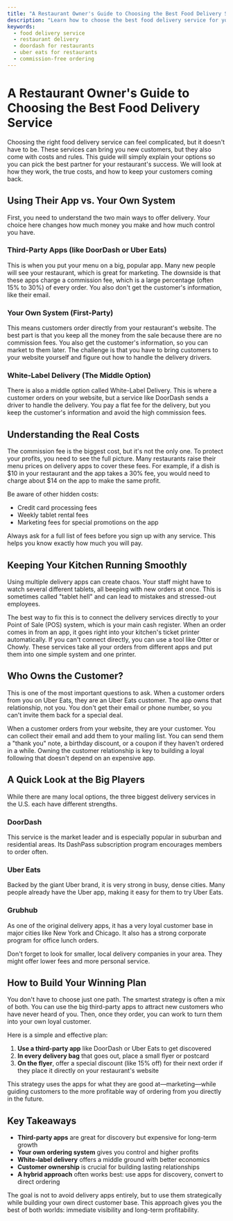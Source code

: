 ```yaml
---
title: "A Restaurant Owner's Guide to Choosing the Best Food Delivery Service"
description: "Learn how to choose the best food delivery service for your restaurant. This guide explains third-party apps, direct ordering, costs, and customer ownership."
keywords:
  - food delivery service
  - restaurant delivery
  - doordash for restaurants
  - uber eats for restaurants
  - commission-free ordering
---
```


# A Restaurant Owner's Guide to Choosing the Best Food Delivery Service

Choosing the right food delivery service can feel complicated, but it doesn't have to be. These services can bring you new customers, but they also come with costs and rules. This guide will simply explain your options so you can pick the best partner for your restaurant's success. We will look at how they work, the true costs, and how to keep your customers coming back.

## Using Their App vs. Your Own System

First, you need to understand the two main ways to offer delivery. Your choice here changes how much money you make and how much control you have.

### Third-Party Apps (like DoorDash or Uber Eats)

This is when you put your menu on a big, popular app. Many new people will see your restaurant, which is great for marketing. The downside is that these apps charge a commission fee, which is a large percentage (often 15% to 30%) of every order. You also don't get the customer's information, like their email.

### Your Own System (First-Party)

This means customers order directly from your restaurant's website. The best part is that you keep all the money from the sale because there are no commission fees. You also get the customer's information, so you can market to them later. The challenge is that you have to bring customers to your website yourself and figure out how to handle the delivery drivers.

### White-Label Delivery (The Middle Option)

There is also a middle option called White-Label Delivery. This is where a customer orders on your website, but a service like DoorDash sends a driver to handle the delivery. You pay a flat fee for the delivery, but you keep the customer's information and avoid the high commission fees.

## Understanding the Real Costs

The commission fee is the biggest cost, but it's not the only one. To protect your profits, you need to see the full picture. Many restaurants raise their menu prices on delivery apps to cover these fees. For example, if a dish is $10 in your restaurant and the app takes a 30% fee, you would need to charge about $14 on the app to make the same profit.

Be aware of other hidden costs:

- Credit card processing fees
- Weekly tablet rental fees
- Marketing fees for special promotions on the app

Always ask for a full list of fees before you sign up with any service. This helps you know exactly how much you will pay.

## Keeping Your Kitchen Running Smoothly

Using multiple delivery apps can create chaos. Your staff might have to watch several different tablets, all beeping with new orders at once. This is sometimes called "tablet hell" and can lead to mistakes and stressed-out employees.

The best way to fix this is to connect the delivery services directly to your Point of Sale (POS) system, which is your main cash register. When an order comes in from an app, it goes right into your kitchen's ticket printer automatically. If you can't connect directly, you can use a tool like Otter or Chowly. These services take all your orders from different apps and put them into one simple system and one printer.

## Who Owns the Customer?

This is one of the most important questions to ask. When a customer orders from you on Uber Eats, they are an Uber Eats customer. The app owns that relationship, not you. You don't get their email or phone number, so you can't invite them back for a special deal.

When a customer orders from your website, they are your customer. You can collect their email and add them to your mailing list. You can send them a "thank you" note, a birthday discount, or a coupon if they haven't ordered in a while. Owning the customer relationship is key to building a loyal following that doesn't depend on an expensive app.

## A Quick Look at the Big Players

While there are many local options, the three biggest delivery services in the U.S. each have different strengths.

### DoorDash
This service is the market leader and is especially popular in suburban and residential areas. Its DashPass subscription program encourages members to order often.

### Uber Eats
Backed by the giant Uber brand, it is very strong in busy, dense cities. Many people already have the Uber app, making it easy for them to try Uber Eats.

### Grubhub
As one of the original delivery apps, it has a very loyal customer base in major cities like New York and Chicago. It also has a strong corporate program for office lunch orders.

Don't forget to look for smaller, local delivery companies in your area. They might offer lower fees and more personal service.

## How to Build Your Winning Plan

You don't have to choose just one path. The smartest strategy is often a mix of both. You can use the big third-party apps to attract new customers who have never heard of you. Then, once they order, you can work to turn them into your own loyal customer.

Here is a simple and effective plan:

1. **Use a third-party app** like DoorDash or Uber Eats to get discovered
2. **In every delivery bag** that goes out, place a small flyer or postcard
3. **On the flyer**, offer a special discount (like 15% off) for their next order if they place it directly on your restaurant's website

This strategy uses the apps for what they are good at—marketing—while guiding customers to the more profitable way of ordering from you directly in the future.

## Key Takeaways

- **Third-party apps** are great for discovery but expensive for long-term growth
- **Your own ordering system** gives you control and higher profits
- **White-label delivery** offers a middle ground with better economics
- **Customer ownership** is crucial for building lasting relationships
- **A hybrid approach** often works best: use apps for discovery, convert to direct ordering

The goal is not to avoid delivery apps entirely, but to use them strategically while building your own direct customer base. This approach gives you the best of both worlds: immediate visibility and long-term profitability.
